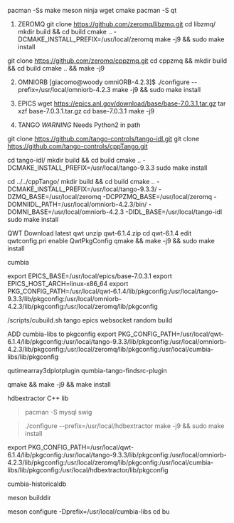 pacman -Ss make meson ninja wget cmake
pacman -S qt


1. ZEROMQ
git clone https://github.com/zeromq/libzmq.git
cd libzmq/
mkdir build && cd build
cmake .. -DCMAKE_INSTALL_PREFIX=/usr/local/zeromq
make -j9 && sudo make install

git clone https://github.com/zeromq/cppzmq.git
cd cppzmq && mkdir build && cd build
cmake .. && make -j9




2. OMNIORB
[giacomo@woody omniORB-4.2.3]$ ./configure --prefix=/usr/local/omniorb-4.2.3
make -j9 && sudo make install

3. EPICS
wget https://epics.anl.gov/download/base/base-7.0.3.1.tar.gz
tar xzf  base-7.0.3.1.tar.gz 
cd  base-7.0.3.1
make -j9


4. TANGO
*WARNING* Needs Python2 in path

git clone https://github.com/tango-controls/tango-idl.git
git clone https://github.com/tango-controls/cppTango.git

cd tango-idl/
mkdir build && cd build
cmake .. -DCMAKE_INSTALL_PREFIX=/usr/local/tango-9.3.3
sudo make install

cd ../../cppTango/
mkdir build && cd build
cmake .. -DCMAKE_INSTALL_PREFIX=/usr/local/tango-9.3.3/ -DZMQ_BASE=/usr/local/zeromq -DCPPZMQ_BASE=/usr/local/zeromq -DOMNIIDL_PATH=/usr/local/omniorb-4.2.3/bin/ -DOMNI_BASE=/usr/local/omniorb-4.2.3 -DIDL_BASE=/usr/local/tango-idl
sudo make install

QWT
Download latest qwt
unzip qwt-6.1.4.zip
cd qwt-6.1.4
edit qwtconfig.pri enable QwtPkgConfig
qmake && make -j9 && sudo make install


cumbia

export EPICS_BASE=/usr/local/epics/base-7.0.3.1
export EPICS_HOST_ARCH=linux-x86_64
export PKG_CONFIG_PATH=/usr/local/qwt-6.1.4/lib/pkgconfig:/usr/local/tango-9.3.3/lib/pkgconfig:/usr/local/omniorb-4.2.3/lib/pkgconfig:/usr/local/zeromq/lib/pkgconfig

/scripts/cubuild.sh tango epics websocket random build

ADD cumbia-libs to pkgconfig
export PKG_CONFIG_PATH=/usr/local/qwt-6.1.4/lib/pkgconfig:/usr/local/tango-9.3.3/lib/pkgconfig:/usr/local/omniorb-4.2.3/lib/pkgconfig:/usr/local/zeromq/lib/pkgconfig:/usr/local/cumbia-libs/lib/pkgconfig

qutimearray3dplotplugin
qumbia-tango-findsrc-plugin

qmake && make -j9 && make install



hdbextractor C++ lib

> pacman -S mysql swig

> ./configure --prefix=/usr/local/hdbextractor
make -j9 && sudo make install

 export PKG_CONFIG_PATH=/usr/local/qwt-6.1.4/lib/pkgconfig:/usr/local/tango-9.3.3/lib/pkgconfig:/usr/local/omniorb-4.2.3/lib/pkgconfig:/usr/local/zeromq/lib/pkgconfig:/usr/local/cumbia-libs/lib/pkgconfig:/usr/local/hdbextractor/lib/pkgconfig



cumbia-historicaldb

meson  builddir

meson configure -Dprefix=/usr/local/cumbia-libs
cd bu
